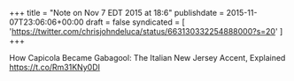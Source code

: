 +++
title = "Note on Nov 7 EDT 2015 at 18:6"
publishdate = 2015-11-07T23:06:06+00:00
draft = false
syndicated = [ 'https://twitter.com/chrisjohndeluca/status/663130332254888000?s=20' ]
+++

How Capicola Became Gabagool: The Italian New Jersey Accent, Explained https://t.co/Rm31KNy0DI
